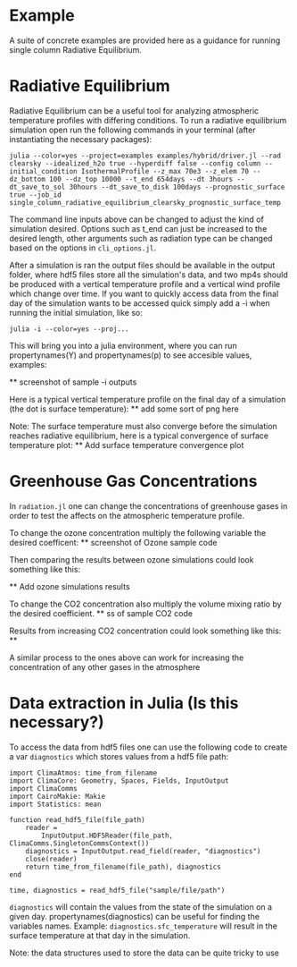 # Example
A suite of concrete examples are provided here as a guidance for running single column Radiative Equilibrium.  


# Radiative Equilibrium
Radiative Equilibrium can be a useful tool for analyzing atmospheric temperature profiles with differing conditions. To run a radiative equilibrium simulation open run the following commands in your terminal (after instantiating the necessary packages):

```
julia --color=yes --project=examples examples/hybrid/driver.jl --rad clearsky --idealized_h2o true --hyperdiff false --config column --initial_condition IsothermalProfile --z_max 70e3 --z_elem 70 --dz_bottom 100 --dz_top 10000 --t_end 654days --dt 3hours --dt_save_to_sol 30hours --dt_save_to_disk 100days --prognostic_surface true --job_id single_column_radiative_equilibrium_clearsky_prognostic_surface_temp
```

The command line inputs above can be changed to adjust the kind of simulation desired. Options such as t_end can just be increased to the desired length, other arguments such as radiation type can be changed based on the options in `cli_options.jl`. 

After a simulation is ran the output files should be available in the output folder, where hdf5 files store all the simulation's data, and two mp4s should be produced with a vertical temperature profile and a vertical wind profile which change over time. If you want to quickly access data from the final day of the simulation wants to be accessed quick simply add a -i when running the initial simulation, like so:

```
julia -i --color=yes --proj...
```

This will bring you into a julia environment, where you can run propertynames(Y) and propertynames(p) to see accesible values, examples:


** screenshot of sample -i outputs



Here is a typical vertical temperature profile on the final day of a simulation (the dot is surface temperature):
** add some sort of png here

Note: The surface temperature must also converge before the simulation reaches radiative equilibrium, here is a typical convergence of surface temperature plot:
** Add surface temperature convergence plot



# Greenhouse Gas Concentrations
In `radiation.jl` one can change the concentrations of greenhouse gases in order to test the affects on the atmospheric temperature profile.

To change the ozone concentration multiply the following variable the desired coefficent:
** screenshot of Ozone sample code

Then comparing the results between ozone simulations could look something like this:

** Add ozone simulations results

To change the CO2 concentration also multiply the volume mixing ratio by the desired coefficient.
** ss of sample CO2 code 

Results from increasing CO2 concentration could look something like this:
**


A similar process to the ones above can work for increasing the concentration of any other gases in the atmosphere



# Data extraction in Julia (Is this necessary?)
To access the data from hdf5 files one can use the following code to create a var `diagnostics` which stores values from a hdf5 file path:

```
import ClimaAtmos: time_from_filename
import ClimaCore: Geometry, Spaces, Fields, InputOutput
import ClimaComms
import CairoMakie: Makie
import Statistics: mean

function read_hdf5_file(file_path)
    reader =
        InputOutput.HDF5Reader(file_path, ClimaComms.SingletonCommsContext())
    diagnostics = InputOutput.read_field(reader, "diagnostics")
    close(reader)
    return time_from_filename(file_path), diagnostics
end

time, diagnostics = read_hdf5_file("sample/file/path")
```

`diagnostics` will contain the values from the state of the simulation on a given day. propertynames(diagnostics) can be useful for finding the variables names. Example: `diagnostics.sfc_temperature` will result in the surface temperature at that day in the simulation.


Note: the data structures used to store the data can be quite tricky to use 
